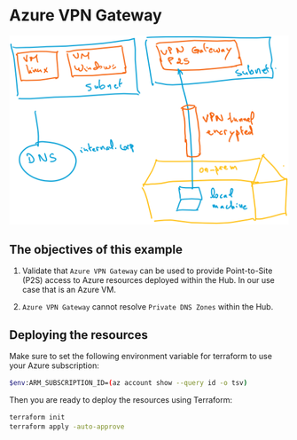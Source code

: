 # Azure VPN Gateway

![](images/architecture.png)

## The objectives of this example

1. Validate that `Azure VPN Gateway` can be used to provide Point-to-Site (P2S) access to Azure resources deployed within the Hub. In our use case that is an Azure VM.

2. `Azure VPN Gateway` cannot resolve `Private DNS Zones` within the Hub.

## Deploying the resources

Make sure to set the following environment variable for terraform to use your Azure subscription:

```sh
$env:ARM_SUBSCRIPTION_ID=(az account show --query id -o tsv)
```

Then you are ready to deploy the resources using Terraform:

```sh
terraform init
terraform apply -auto-approve
```
